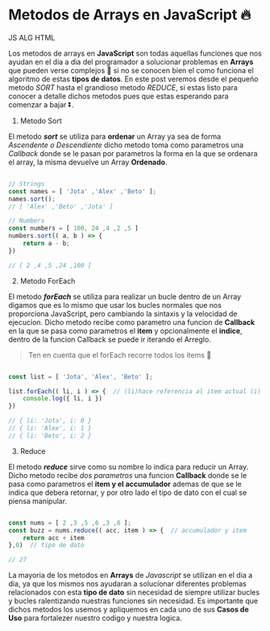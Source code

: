 # Metodos de Arrays en JavaScript 🔥
<Tags>
	<Tag type="js">JS</Tag>
	<Tag type="alg">ALG</Tag>
	<Tag type="html">HTML</Tag>
</Tags>

Los metodos de arrays en **JavaScript** son todas aquellas funciones que nos ayudan en el dia a dia del programador a solucionar problemas en **Arrays** que pueden verse complejos 💢 si no se conocen bien el como funciona el algoritmo de estas **tipos de datos**. En este post veremos desde el pequeño metodo *SORT* hasta el grandioso metodo *REDUCE*, si estas listo para conocer a detalle dichos metodos pues que estas esperando para comenzar a bajar ⏬.

1. Metodo Sort

El metodo ***sort*** se utiliza para **ordenar** un Array ya sea de forma *Ascendente o Descendiente* dicho metodo toma como parametros una *Callback* donde se le pasan por parametros la forma en la que se ordenara el array, la misma devuelve un Array **Ordenado**.

``` javascript

// Strings
const names = [ 'Jota' ,'Alex' ,'Beto' ];
names.sort();
// [ 'Alex' ,'Beto' ,'Jota' ]

// Numbers
const numbers = [ 100, 24 ,4 ,2 ,5 ]
numbers.sort(( a, b ) => {
	return a - b;
})

// [ 2 ,4 ,5 ,24 ,100 ]

```

2. Metodo ForEach

El metodo ***forEach*** se utiliza para realizar un bucle dentro de un Array digamos que es lo mismo que usar los bucles normales que nos proporciona JavaScript, pero cambiando la sintaxis y la velocidad de ejecucion. Dicho metodo recibe como parametro una funcion de **Callback** en la que se pasa como parametros el **item** y opcionalmente el **indice**, dentro de la funcion Callback se puede ir iterando el Arreglo.

> Ten en cuenta que el forEach recorre todos los items 🔂

``` javascript

const list = [ 'Jota', 'Alex', 'Beto' ];

list.forEach(( li, i ) => {  // (li)hace referencia al item actual (i) al indice actual
	console.log({ li, i })
})

// { li: 'Jota', i: 0 }
// { li: 'Alex', i: 1 }
// { li: 'Beto', i: 2 }

```

3. Reduce

El metodo ***reduce*** sirve como su nombre lo indica para reducir un Array. Dicho metodo recibe *dos parametros* una funcion **Callback** donde se le pasa como parametros el **item y el accumulador** ademas de que se le indica que debera retornar, y por otro lado el tipo de dato con el cual se piensa manipular.

``` javascript

const nums = [ 2 ,3 ,5 ,6 ,3 ,8 ];
const buzz = nums.reduce(( acc, item ) => {  // accumulador y item
	return acc + item
},0)  // tipo de dato

// 27

```

La mayoria de los metodos en **Arrays** de *Javascript* se utilizan en el dia a dia, ya que los mismos nos ayudaran a solucionar diferentes problemas relacionados con esta **tipo de dato** sin necesidad de siempre utilizar bucles y bucles ralentizando nuestras funciones sin necesidad. Es importante que dichos metodos los usemos y apliquemos en cada uno de sus **Casos de Uso** para fortalezer nuestro codigo y nuestra logica.
